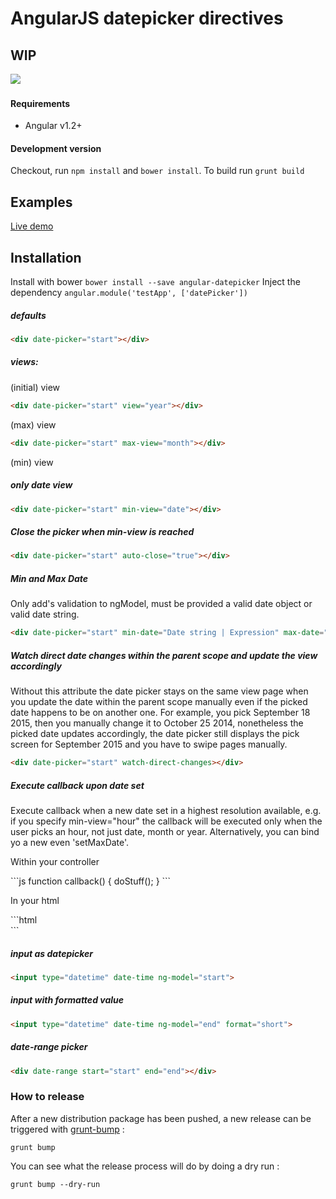 # AngularJS datepicker directives

## WIP

<a href="https://travis-ci.org/eralha/angular-datepicker" target="_blank">
<img src="https://travis-ci.org/eralha/angular-datepicker.svg" /></a> 
<a href="http://gruntjs.com/" target="_blank"><img src="https://cdn.gruntjs.com/builtwith.png" alt="" /></a>

#### Requirements

-  Angular v1.2+


#### Development version 

Checkout, run `npm install` and `bower install`.
To build run `grunt build`

## Examples

[Live demo](https://rawgithub.com/g00fy-/angular-datepicker/master/app/index.html)

## Installation

Install with bower `bower install --save angular-datepicker`
Inject the dependency `angular.module('testApp', ['datePicker'])`

##### defaults

```html
<div date-picker="start"></div>
```


##### views:

(initial) view

```html
<div date-picker="start" view="year"></div>
```

(max) view

```html
<div date-picker="start" max-view="month"></div>
```

(min) view 

##### only date view

```html
<div date-picker="start" min-view="date"></div>
```

##### Close the picker when min-view is reached

```html
<div date-picker="start" auto-close="true"></div>
```

##### Min and Max Date

<p>Only add's validation to ngModel, must be provided a valid date object or valid date string.</p>

```html
<div date-picker="start" min-date="Date string | Expression" max-date="Date string | Expression"></div>
```

##### Watch direct date changes within the parent scope and update the view accordingly

<p>Without this attribute the date picker stays on the same view page when you update the date within the parent scope manually even if the picked date happens to be on another one. For example, you pick September 18 2015, then you manually change it to October 25 2014, nonetheless the picked date updates accordingly, the date picker still displays the pick screen for September 2015 and you have to swipe pages manually.</p>

```html
<div date-picker="start" watch-direct-changes></div>
```

##### Execute callback upon date set

<p>Execute callback when a new date set in a highest resolution available, e.g. if you specify min-view="hour" the callback will be executed only when the user picks an hour, not just date, month or year. Alternatively, you can bind yo a new even 'setMaxDate'.</p>

<p>Within your controller</p>
```js
function callback() {
  doStuff();
}
```
<p>In your html</p>
```html
<div date-picker="start" on-set-date="callback"></div>
```

##### input as datepicker

```html
<input type="datetime" date-time ng-model="start">
```

##### input with formatted value

```html
<input type="datetime" date-time ng-model="end" format="short">
```


##### date-range picker

```html
<div date-range start="start" end="end"></div>
```



### How to release

After a new distribution package has been pushed, a new release can be triggered with [grunt-bump](https://github.com/vojtajina/grunt-bump) :

```
grunt bump
```

You can see what the release process will do by doing a dry run :

```
grunt bump --dry-run
```
